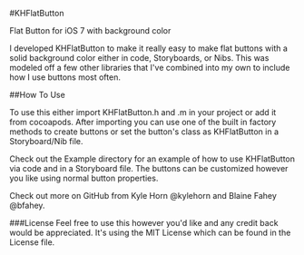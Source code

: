 #KHFlatButton

Flat Button for iOS 7 with background color

I developed KHFlatButton to make it really easy to make flat buttons with a solid background color either in code, Storyboards, or Nibs.
This was modeled off a few other libraries that I've combined into my own to include how I use buttons most often.

##How To Use

To use this either import KHFlatButton.h and .m in your project or add it from cocoapods. After importing you can use
one of the built in factory methods to create buttons or set the button's class as KHFlatButton in a Storyboard/Nib file.

Check out the Example directory for an example of how to use KHFlatButton via code and in a Storyboard file. The buttons can
be customized however you like using normal button properties.

Check out more on GitHub from Kyle Horn @kylehorn and Blaine Fahey @bfahey.

###License
Feel free to use this however you'd like and any credit back would be appreciated.
It's using the MIT License which can be found in the License file.
